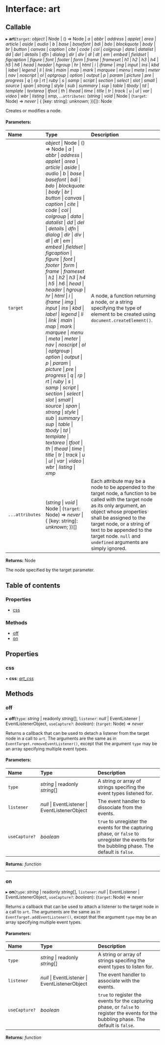 # Interface: art

## Callable

▸ **art**(`target`: *object* \| Node \| () => Node \| *a* \| *abbr* \| *address* \| *applet* \| *area* \| *article* \| *aside* \| *audio* \| *b* \| *base* \| *basefont* \| *bdi* \| *bdo* \| *blockquote* \| *body* \| *br* \| *button* \| *canvas* \| *caption* \| *cite* \| *code* \| *col* \| *colgroup* \| *data* \| *datalist* \| *dd* \| *del* \| *details* \| *dfn* \| *dialog* \| *dir* \| *div* \| *dl* \| *dt* \| *em* \| *embed* \| *fieldset* \| *figcaption* \| *figure* \| *font* \| *footer* \| *form* \| *frame* \| *frameset* \| *h1* \| *h2* \| *h3* \| *h4* \| *h5* \| *h6* \| *head* \| *header* \| *hgroup* \| *hr* \| *html* \| *i* \| *iframe* \| *img* \| *input* \| *ins* \| *kbd* \| *label* \| *legend* \| *li* \| *link* \| *main* \| *map* \| *mark* \| *marquee* \| *menu* \| *meta* \| *meter* \| *nav* \| *noscript* \| *ol* \| *optgroup* \| *option* \| *output* \| *p* \| *param* \| *picture* \| *pre* \| *progress* \| *q* \| *rp* \| *rt* \| *ruby* \| *s* \| *samp* \| *script* \| *section* \| *select* \| *slot* \| *small* \| *source* \| *span* \| *strong* \| *style* \| *sub* \| *summary* \| *sup* \| *table* \| *tbody* \| *td* \| *template* \| *textarea* \| *tfoot* \| *th* \| *thead* \| *time* \| *title* \| *tr* \| *track* \| *u* \| *ul* \| *var* \| *video* \| *wbr* \| *listing* \| *xmp*, ...`attributes`: (*string* \| *void* \| Node \| (`target`: Node) => *never* \| { [key: string]: *unknown*;  })[]): Node

Creates or modifies a node.

#### Parameters:

Name | Type | Description |
:------ | :------ | :------ |
`target` | *object* \| Node \| () => Node \| *a* \| *abbr* \| *address* \| *applet* \| *area* \| *article* \| *aside* \| *audio* \| *b* \| *base* \| *basefont* \| *bdi* \| *bdo* \| *blockquote* \| *body* \| *br* \| *button* \| *canvas* \| *caption* \| *cite* \| *code* \| *col* \| *colgroup* \| *data* \| *datalist* \| *dd* \| *del* \| *details* \| *dfn* \| *dialog* \| *dir* \| *div* \| *dl* \| *dt* \| *em* \| *embed* \| *fieldset* \| *figcaption* \| *figure* \| *font* \| *footer* \| *form* \| *frame* \| *frameset* \| *h1* \| *h2* \| *h3* \| *h4* \| *h5* \| *h6* \| *head* \| *header* \| *hgroup* \| *hr* \| *html* \| *i* \| *iframe* \| *img* \| *input* \| *ins* \| *kbd* \| *label* \| *legend* \| *li* \| *link* \| *main* \| *map* \| *mark* \| *marquee* \| *menu* \| *meta* \| *meter* \| *nav* \| *noscript* \| *ol* \| *optgroup* \| *option* \| *output* \| *p* \| *param* \| *picture* \| *pre* \| *progress* \| *q* \| *rp* \| *rt* \| *ruby* \| *s* \| *samp* \| *script* \| *section* \| *select* \| *slot* \| *small* \| *source* \| *span* \| *strong* \| *style* \| *sub* \| *summary* \| *sup* \| *table* \| *tbody* \| *td* \| *template* \| *textarea* \| *tfoot* \| *th* \| *thead* \| *time* \| *title* \| *tr* \| *track* \| *u* \| *ul* \| *var* \| *video* \| *wbr* \| *listing* \| *xmp* |   A node, a function returning a node, or a string specifying the type of element to be created using `document.createElement()`.    |
`...attributes` | (*string* \| *void* \| Node \| (`target`: Node) => *never* \| { [key: string]: *unknown*;  })[] |   Each attribute may be a node to be appended to the target node, a function to be called with the target node as its only argument, an object whose properties shall be assigned to the target node, or a string of text to be appended to the target node. `null` and `undefined` arguments are simply ignored.    |

**Returns:** Node

The node specified by the target parameter.

## Table of contents

### Properties

- [css](art.md#css)

### Methods

- [off](art.md#off)
- [on](art.md#on)

## Properties

### css

• **css**: [*art\_css*](art_css.md)

## Methods

### off

▸ **off**(`type`: *string* \| readonly *string*[], `listener`: *null* \| EventListener \| EventListenerObject, `useCapture?`: *boolean*): (`target`: Node) => *never*

Returns a callback that can be used to detach a listener from the target node in a call to
`art`.
The arguments are the same as in `EventTarget.removeEventListener()`, except that the
argument `type` may be an array specifying multiple event types.

#### Parameters:

Name | Type | Description |
:------ | :------ | :------ |
`type` | *string* \| readonly *string*[] |   A string or array of strings specifing the event types listened for.    |
`listener` | *null* \| EventListener \| EventListenerObject |   The event handler to dissociate from the events.    |
`useCapture?` | *boolean* |   `true` to unregister the events for the capturing phase, or `false` to unregister the events for the bubbling phase. The default is `false`.    |

**Returns:** *function*

___

### on

▸ **on**(`type`: *string* \| readonly *string*[], `listener`: *null* \| EventListener \| EventListenerObject, `useCapture?`: *boolean*): (`target`: Node) => *never*

Returns a callback that can be used to attach a listener to the target node in a call to
`art`.
The arguments are the same as in `EventTarget.addEventListener()`, except that the argument
`type` may be an array specifying multiple event types.

#### Parameters:

Name | Type | Description |
:------ | :------ | :------ |
`type` | *string* \| readonly *string*[] |   A string or array of strings specifing the event types to listen for.    |
`listener` | *null* \| EventListener \| EventListenerObject |   The event handler to associate with the events.    |
`useCapture?` | *boolean* |   `true` to register the events for the capturing phase, or `false` to register the events for the bubbling phase. The default is `false`.    |

**Returns:** *function*
